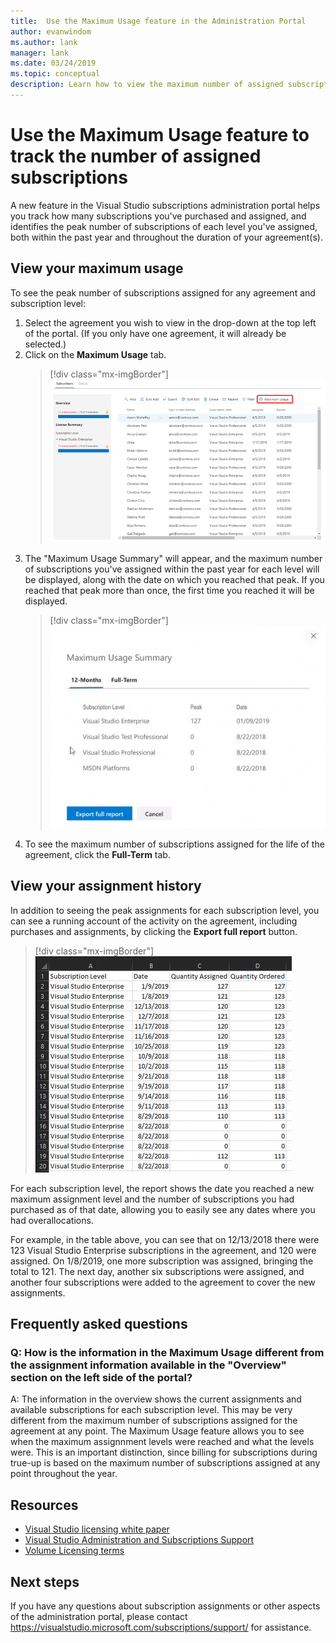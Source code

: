 ```yaml
---
title:  Use the Maximum Usage feature in the Administration Portal
author: evanwindom
ms.author: lank
manager: lank
ms.date: 03/24/2019
ms.topic: conceptual
description: Learn how to view the maximum number of assigned subscriptions in the admin portal
---
```

# Use the Maximum Usage feature to track the number of assigned subscriptions

A new feature in the Visual Studio subscriptions administration portal helps you track how many subscriptions you've purchased and assigned, and identifies the peak number of subscriptions of each level you've assigned, both within the past year and throughout the duration of your agreement(s). 

## View your maximum usage
To see the peak number of subscriptions assigned for any agreement and subscription level:

1. Select the agreement you wish to view in the drop-down at the top left of the portal. (If you only have one agreement, it will already be selected.)
2. Click on the **Maximum Usage** tab.  
    > [!div class="mx-imgBorder"]
    > ![Maximum Usage Menu](_img/maximum-usage/maximum-usage-menu.png)
3. The "Maximum Usage Summary" will appear, and the maximum number of subscriptions you've assigned within the past year for each level will be displayed, along with the date on which you reached that peak.  If you reached that peak more than once, the first time you reached it will be displayed. 
    > [!div class="mx-imgBorder"]
    > ![Maximum Usage Summary](_img/maximum-usage/maximum-usage-summary.png)
4. To see the maximum number of subscriptions assigned for the life of the agreement, click the **Full-Term** tab.

## View your assignment history
In addition to seeing the peak assignments for each subscription level, you can see a running account of the activity on the agreement, including purchases and assignments, by clicking the **Export full report** button.  

> [!div class="mx-imgBorder"]
> ![Maximum Usage Full Report](_img/maximum-usage/maximum-usage-full-report.png)

For each subscription level, the report shows the date you reached a new maximum assignment level and the number of subscriptions you had purchased as of that date, allowing you to easily see any dates where you had overallocations.  

For example, in the table above, you can see that on 12/13/2018 there were 123 Visual Studio Enterprise subscriptions in the agreement, and 120 were assigned.  On 1/8/2019, one more subscription was assigned, bringing the total to 121.  The next day, another six subscriptions were assigned, and another four subscriptions were added to the agreement to cover the new assignments.  

## Frequently asked questions
### Q: How is the information in the Maximum Usage different from the assignment information available in the "Overview" section on the left side of the portal?

A:  The information in the overview shows the current assignments and available subscriptions for each subscription level.  This may be very different from the maximum number of subscriptions assigned for the agreement at any point.  The Maximum Usage feature allows you to see when the maximum assignnment levels were reached and what the levels were.  This is an important distinction, since billing for subscriptions during true-up is based on the maximum number of subscriptions assigned at any point throughout the year. 

## Resources
- [Visual Studio licensing white paper](https://aka.ms/vslicensing)
- [Visual Studio Administration and Subscriptions Support](https://visualstudio.microsoft.com/support/support-overview-vs)
- [Volume Licensing terms](https://www.microsoft.com/licensing/product-licensing/products.aspx)

## Next steps
If you have any questions about subscription assignments or other aspects of the administration portal, please contact https://visualstudio.microsoft.com/subscriptions/support/ for assistance. 
